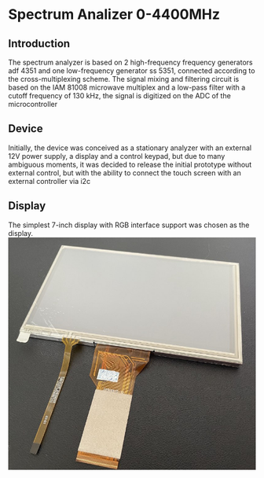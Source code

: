 # Spectrum Analizer 0-4400MHz
## Introduction
The spectrum analyzer is based on 2 high-frequency frequency generators adf 4351 and one low-frequency generator ss 5351, connected according to the cross-multiplexing scheme.
The signal mixing and filtering circuit is based on the IAM 81008 microwave multiplex and a low-pass filter with a cutoff frequency of 130 kHz, the signal is digitized on the ADC of the microcontroller
## Device
Initially, the device was conceived as a stationary analyzer with an external 12V power supply, a display and a control keypad, but due to many ambiguous moments, it was decided to release the initial prototype without external control, but with the ability to connect the touch screen with an external controller via i2c
## Display 
The simplest 7-inch display with RGB interface support was chosen as the display.
![alt text](https://github.com/artiFL/SpectrumALZ/blob/master/Image/Disp.jpg?raw=true)


